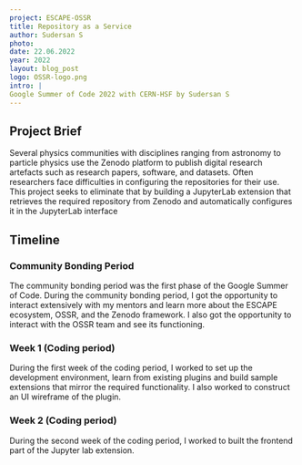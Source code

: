 ```yaml
---
project: ESCAPE-OSSR
title: Repository as a Service
author: Sudersan S
photo:
date: 22.06.2022
year: 2022
layout: blog_post
logo: OSSR-logo.png
intro: |
Google Summer of Code 2022 with CERN-HSF by Sudersan S
---
```


## Project Brief

Several physics communities with disciplines ranging from astronomy to particle physics use the Zenodo platform to publish digital research artefacts such as research papers, software, and datasets. Often researchers face difficulties in configuring the repositories for their use. This project seeks to eliminate that by building a JupyterLab extension that retrieves the required repository from Zenodo and automatically configures it in the JupyterLab interface


## Timeline

### Community Bonding Period

The community bonding period was the first phase of the Google Summer of Code. During the community bonding period, I got the opportunity to interact extensively with my mentors and learn more about the ESCAPE ecosystem, OSSR, and the Zenodo framework. I also got the opportunity to interact with the OSSR team and see its functioning. 

### Week 1 (Coding period)

During the first week of the coding period, I worked to set up the development environment, learn from existing plugins and build 
sample extensions that mirror the required functionality. I also worked to construct an UI wireframe of the plugin.

### Week 2 (Coding period)

During the second week of the coding period, I worked to built the frontend part of the Jupyter lab extension.


